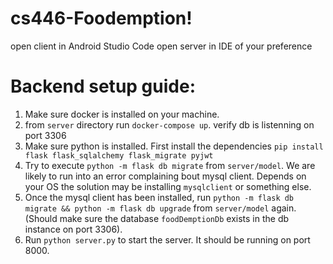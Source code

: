 # cs446-Foodemption!
open client in Android Studio Code
open server in IDE of your preference

# Backend setup guide:
1. Make sure docker is installed on your machine.
2. from `server` directory run `docker-compose up`. verify db is listenning on port 3306
3. Make sure python is installed. First install the dependencies `pip install flask flask_sqlalchemy flask_migrate pyjwt`
4. Try to execute `python -m flask db migrate` from `server/model`. We are likely to run into an error complaining bout mysql client. Depends on your OS the solution may be installing `mysqlclient` or something else.
5. Once the mysql client has been installed, run `python -m flask db migrate && python -m flask db upgrade` from `server/model` again. (Should make sure the database `foodDemptionDb` exists in the db instance on port 3306). 
6. Run `python server.py` to start the server. It should be running on port 8000.
